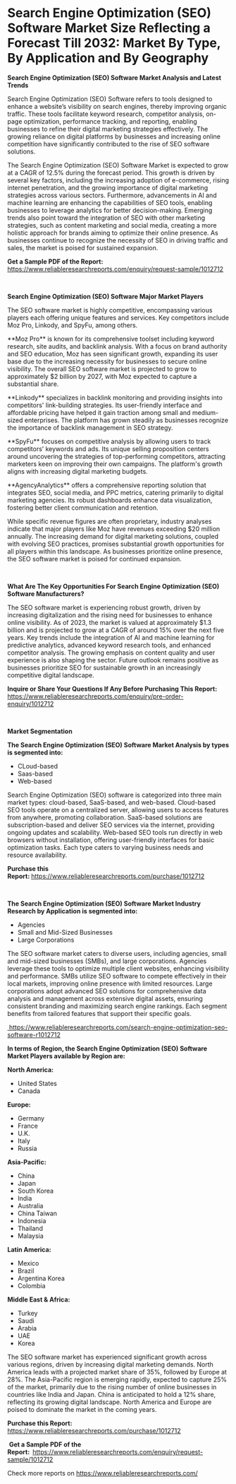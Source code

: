 <p><h1>Search Engine Optimization (SEO) Software Market Size Reflecting a Forecast Till 2032: Market By Type, By Application and By Geography</h1></p><p><strong>Search Engine Optimization (SEO) Software Market Analysis and Latest Trends</strong></p>
<p><p>Search Engine Optimization (SEO) Software refers to tools designed to enhance a website’s visibility on search engines, thereby improving organic traffic. These tools facilitate keyword research, competitor analysis, on-page optimization, performance tracking, and reporting, enabling businesses to refine their digital marketing strategies effectively. The growing reliance on digital platforms by businesses and increasing online competition have significantly contributed to the rise of SEO software solutions.</p><p>The Search Engine Optimization (SEO) Software Market is expected to grow at a CAGR of 12.5% during the forecast period. This growth is driven by several key factors, including the increasing adoption of e-commerce, rising internet penetration, and the growing importance of digital marketing strategies across various sectors. Furthermore, advancements in AI and machine learning are enhancing the capabilities of SEO tools, enabling businesses to leverage analytics for better decision-making. Emerging trends also point toward the integration of SEO with other marketing strategies, such as content marketing and social media, creating a more holistic approach for brands aiming to optimize their online presence. As businesses continue to recognize the necessity of SEO in driving traffic and sales, the market is poised for sustained expansion.</p></p>
<p><strong>Get a Sample PDF of the Report:&nbsp;</strong> <a href="https://www.reliableresearchreports.com/enquiry/request-sample/1012712?utm_campaign=3051&utm_medium=2&utm_source=Github&utm_content=ia&utm_term=11032025&utm_id=search-engine-optimization-seo-software">https://www.reliableresearchreports.com/enquiry/request-sample/1012712</a></p>
<p>&nbsp;</p>
<p><strong>Search Engine Optimization (SEO) Software Major Market Players</strong></p>
<p><p>The SEO software market is highly competitive, encompassing various players each offering unique features and services. Key competitors include Moz Pro, Linkody, and SpyFu, among others.</p><p>**Moz Pro** is known for its comprehensive toolset including keyword research, site audits, and backlink analysis. With a focus on brand authority and SEO education, Moz has seen significant growth, expanding its user base due to the increasing necessity for businesses to secure online visibility. The overall SEO software market is projected to grow to approximately $2 billion by 2027, with Moz expected to capture a substantial share.</p><p>**Linkody** specializes in backlink monitoring and providing insights into competitors' link-building strategies. Its user-friendly interface and affordable pricing have helped it gain traction among small and medium-sized enterprises. The platform has grown steadily as businesses recognize the importance of backlink management in SEO strategy.</p><p>**SpyFu** focuses on competitive analysis by allowing users to track competitors’ keywords and ads. Its unique selling proposition centers around uncovering the strategies of top-performing competitors, attracting marketers keen on improving their own campaigns. The platform's growth aligns with increasing digital marketing budgets.</p><p>**AgencyAnalytics** offers a comprehensive reporting solution that integrates SEO, social media, and PPC metrics, catering primarily to digital marketing agencies. Its robust dashboards enhance data visualization, fostering better client communication and retention.</p><p>While specific revenue figures are often proprietary, industry analyses indicate that major players like Moz have revenues exceeding $20 million annually. The increasing demand for digital marketing solutions, coupled with evolving SEO practices, promises substantial growth opportunities for all players within this landscape. As businesses prioritize online presence, the SEO software market is poised for continued expansion.</p></p>
<p>&nbsp;</p>
<p><strong>What Are The Key Opportunities For Search Engine Optimization (SEO) Software Manufacturers?</strong></p>
<p><p>The SEO software market is experiencing robust growth, driven by increasing digitalization and the rising need for businesses to enhance online visibility. As of 2023, the market is valued at approximately $1.3 billion and is projected to grow at a CAGR of around 15% over the next five years. Key trends include the integration of AI and machine learning for predictive analytics, advanced keyword research tools, and enhanced competitor analysis. The growing emphasis on content quality and user experience is also shaping the sector. Future outlook remains positive as businesses prioritize SEO for sustainable growth in an increasingly competitive digital landscape.</p></p>
<p><strong>Inquire or Share Your Questions If Any Before Purchasing This Report:</strong> <a href="https://www.reliableresearchreports.com/enquiry/pre-order-enquiry/1012712?utm_campaign=3051&utm_medium=2&utm_source=Github&utm_content=ia&utm_term=11032025&utm_id=search-engine-optimization-seo-software">https://www.reliableresearchreports.com/enquiry/pre-order-enquiry/1012712</a></p>
<p>&nbsp;</p>
<p><strong>Market Segmentation</strong></p>
<p><strong>The Search Engine Optimization (SEO) Software Market Analysis by types is segmented into:</strong></p>
<p><ul><li>CLoud-based</li><li>Saas-based</li><li>Web-based</li></ul></p>
<p><p>Search Engine Optimization (SEO) software is categorized into three main market types: cloud-based, SaaS-based, and web-based. Cloud-based SEO tools operate on a centralized server, allowing users to access features from anywhere, promoting collaboration. SaaS-based solutions are subscription-based and deliver SEO services via the internet, providing ongoing updates and scalability. Web-based SEO tools run directly in web browsers without installation, offering user-friendly interfaces for basic optimization tasks. Each type caters to varying business needs and resource availability.</p></p>
<p><strong>Purchase this Report:&nbsp;</strong><a href="https://www.reliableresearchreports.com/purchase/1012712?utm_campaign=3051&utm_medium=2&utm_source=Github&utm_content=ia&utm_term=11032025&utm_id=search-engine-optimization-seo-software">https://www.reliableresearchreports.com/purchase/1012712</a></p>
<p>&nbsp;</p>
<p><strong>The Search Engine Optimization (SEO) Software Market Industry Research by Application is segmented into:</strong></p>
<p><ul><li>Agencies</li><li>Small and Mid-Sized Businesses</li><li>Large Corporations</li></ul></p>
<p><p>The SEO software market caters to diverse users, including agencies, small and mid-sized businesses (SMBs), and large corporations. Agencies leverage these tools to optimize multiple client websites, enhancing visibility and performance. SMBs utilize SEO software to compete effectively in their local markets, improving online presence with limited resources. Large corporations adopt advanced SEO solutions for comprehensive data analysis and management across extensive digital assets, ensuring consistent branding and maximizing search engine rankings. Each segment benefits from tailored features that support their specific goals.</p></p>
<p><a href="https://www.reliableresearchreports.com/search-engine-optimization-seo-software-r1012712?utm_campaign=3051&utm_medium=2&utm_source=Github&utm_content=ia&utm_term=11032025&utm_id=search-engine-optimization-seo-software">&nbsp;https://www.reliableresearchreports.com/search-engine-optimization-seo-software-r1012712</a></p>
<p><strong>In terms of Region, the Search Engine Optimization (SEO) Software Market Players available by Region are:</strong></p>
<p>
    <p> <strong> North America: </strong>
        <ul>
            <li>United States</li>
            <li>Canada</li>
        </ul>
        </p> 
    <p> <strong> Europe: </strong>
        <ul>
            <li>Germany</li>
            <li>France</li>
            <li>U.K.</li>
            <li>Italy</li>
            <li>Russia</li>
        </ul>
        </p> 
    <p> <strong> Asia-Pacific: </strong>
        <ul>
            <li>China</li>
            <li>Japan</li>
            <li>South Korea</li>
            <li>India</li>
            <li>Australia</li>
            <li>China Taiwan</li>
            <li>Indonesia</li>
            <li>Thailand</li>
            <li>Malaysia</li>
        </ul>
        </p> 
    <p> <strong> Latin America: </strong>
        <ul>
            <li>Mexico</li>
            <li>Brazil</li>
            <li>Argentina Korea</li>
            <li>Colombia</li>
        </ul>
        </p> 
    <p> <strong> Middle East & Africa: </strong>
        <ul>
            <li>Turkey</li>
            <li>Saudi</li>
            <li>Arabia</li>
            <li>UAE</li>
            <li>Korea</li>
        </ul>
    </p>
    </p>
<p><p>The SEO software market has experienced significant growth across various regions, driven by increasing digital marketing demands. North America leads with a projected market share of 35%, followed by Europe at 28%. The Asia-Pacific region is emerging rapidly, expected to capture 25% of the market, primarily due to the rising number of online businesses in countries like India and Japan. China is anticipated to hold a 12% share, reflecting its growing digital landscape. North America and Europe are poised to dominate the market in the coming years.</p></p>
<p><strong>Purchase this Report: </strong><a href="https://www.reliableresearchreports.com/purchase/1012712?utm_campaign=3051&utm_medium=2&utm_source=Github&utm_content=ia&utm_term=11032025&utm_id=search-engine-optimization-seo-software">https://www.reliableresearchreports.com/purchase/1012712</a></p>
<p>&nbsp;<strong>Get a Sample PDF of the Report:&nbsp;&nbsp;</strong><a href="https://www.reliableresearchreports.com/enquiry/request-sample/1012712?utm_campaign=3051&utm_medium=2&utm_source=Github&utm_content=ia&utm_term=11032025&utm_id=search-engine-optimization-seo-software">https://www.reliableresearchreports.com/enquiry/request-sample/1012712</a></p>
<p><strong></strong></p>
<p>Check more reports on <a href="https://www.reliableresearchreports.com/?utm_campaign=3051&utm_medium=2&utm_source=Github&utm_content=ia&utm_term=11032025&utm_id=search-engine-optimization-seo-software">https://www.reliableresearchreports.com/</a></p>